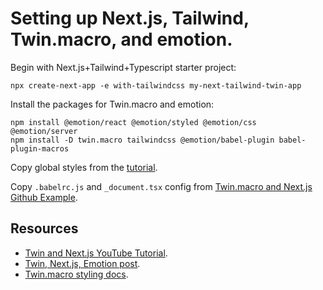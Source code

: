 # Setting up Next.js, Tailwind, Twin.macro, and emotion.

Begin with Next.js+Tailwind+Typescript starter project:

```
npx create-next-app -e with-tailwindcss my-next-tailwind-twin-app
```

Install the packages for Twin.macro and emotion:

```
npm install @emotion/react @emotion/styled @emotion/css @emotion/server
npm install -D twin.macro tailwindcss @emotion/babel-plugin babel-plugin-macros
```

Copy global styles from the [tutorial](https://www.youtube.com/watch?v=do3LSqK929Q).

Copy `.babelrc.js` and `_document.tsx` config from [Twin.macro and Next.js Github Example](https://github.com/ben-rogerson/twin.examples/tree/master/next-emotion-typescript).


## Resources
- [Twin and Next.js YouTube Tutorial](https://www.youtube.com/watch?v=do3LSqK929Q).
- [Twin, Next.js, Emotion post](https://www.elvisduru.com/blog/twin-macro-use-tailwind-and-css-in-js-in-a-nextjs-app).
- [Twin.macro styling docs](https://github.com/ben-rogerson/twin.macro/blob/master/docs/prop-styling-guide.md).
